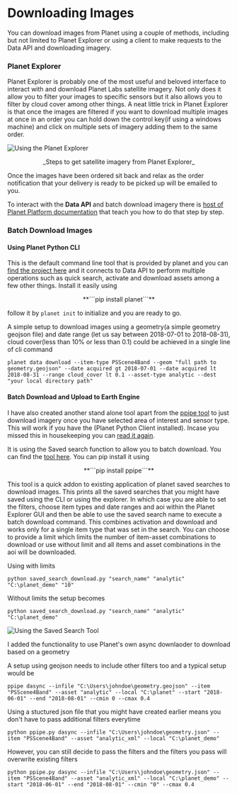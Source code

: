 # **Downloading Images**
You can download images from Planet using a couple of methods, including but not limited to Planet Explorer or using a client to make requests to the Data API and downloading imagery.

### **Planet Explorer**
Planet Explorer is probably one of the most useful and beloved interface to interact with and download Planet Labs satellite imagery. Not only does it allow you to filter your images to specific sensors but it also allows you to filter by cloud cover among other things. A neat little trick in Planet Explorer is that once the images are filtered if you want to download multiple images at once in an order you can hold down the control key(if using a windows machine) and click on multiple sets of imagery adding them to the same order.

![Using the Planet Explorer](../images/downloading_images.gif)

<center>_Steps to get satellite imagery from Planet Explorer_</center>

Once the images have been ordered sit back and relax as the order notification that your delivery is ready to be picked up will be emailed to you.

To interact with the **Data API** and batch download imagery there is [host of Planet Platform documentation](https://www.planet.com/docs/) that teach you how to do that step by step.

### **Batch Download Images**

#### Using Planet Python CLI
This is the default command line tool that is provided by planet and you can [find the project here](https://github.com/planetlabs/planet-client-python) and it connects to Data API to perform multiple operations such as quick search, activate and download assets among a few other things. Install it easily using

 <center>**```pip install planet```**</center>

 follow it by ```planet init``` to initialize and you are ready to go.

 A simple setup to download images using a geometry(a simple geometry geojson file) and date range (let us say between 2018-07-01 to 2018-08-31), cloud cover(less than 10% or less than 0.1)  could be achieved in a single line of cli command


```planet data download --item-type PSScene4Band --geom "full path to geometry.geojson" --date acquired gt 2018-07-01 --date acquired lt 2018-08-31 --range cloud_cover lt 0.1 --asset-type analytic --dest "your local directory path"```

#### Batch Download and Upload to Earth Engine
I have also created another stand alone tool apart from the [ppipe tool](https://pypi.org/project/ppipe/) to just download imagery once you have selected area of interest and sensor type. This will work if you have the (Planet Python Client installed). Incase you missed this in housekeeping you can [read it again](https://samapriya.github.io/open-impact/terra2018/projects/housekeeping/).

It is using the Saved search function to allow you to batch download. You can find the [tool here](https://github.com/samapriya/planet-standalone-tools). You can pip install it using

<center>**```pip install ppipe```**</center>

This tool is a quick addon to existing application of planet saved searches to download images. This prints all the saved searches that you might have saved using the CLI or using the explorer. In which case you are able to set the filters, choose item types and date ranges and aoi within the Planet Explorer GUI and then be able to use the saved search name to execute a batch download command. This combines activation and download and works only for a single item type that was set in the search. You can choose to provide a limit which limits the number of item-asset combinations to download or use without limit and all items and asset combinations in the aoi will be downloaded.

Using with limits

```
python saved_search_download.py "search_name" "analytic" "C:\planet_demo" "10"
```

Without limits the setup becomes

```
python saved_search_download.py "search_name" "analytic" "C:\planet_demo"
```

![Using the Saved Search Tool](../images/saved_searches.gif)

I added the functionality to use Planet's own async downlaoder to download based on a geometry

A setup using geojson needs to include other filters too and a typical setup would be

```ppipe dasync --infile "C:\Users\johndoe\geometry.geojson" --item "PSScene4Band" --asset "analytic" --local "C:\planet" --start "2018-06-01" --end "2018-08-01" --cmin 0 --cmax 0.4```

Using a stuctured json file that you might have created earlier means you don't have to pass additional filters everytime

```python ppipe.py dasync --infile "C:\Users\johndoe\geometry.json" --item "PSScene4Band" --asset "analytic_xml" --local "C:\planet_demo"```

However, you can still decide to pass the filters and the filters you pass will overwrite existing filters

```python ppipe.py dasync --infile "C:\Users\johndoe\geometry.json" --item "PSScene4Band" --asset "analytic_xml" --local "C:\planet_demo" --start "2018-06-01" --end "2018-08-01" --cmin "0" --cmax 0.4```
